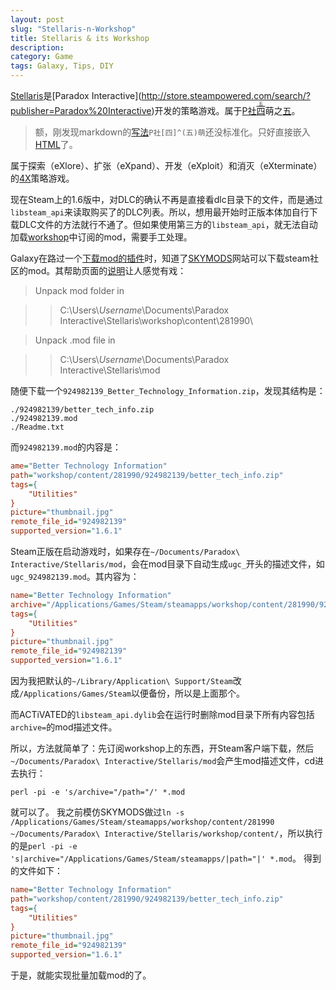 ```yaml
---
layout: post
slug: "Stellaris-n-Workshop"
title: Stellaris & its Workshop
description: 
category: Game
tags: Galaxy, Tips, DIY
---
```


[Stellaris](https://en.wikipedia.org/wiki/Stellaris_\(video_game\))是[Paradox Interactive](http://store.steampowered.com/search/?publisher=Paradox%20Interactive)开发的策略游戏。属于[P社](https://zh.moegirl.org/Paradox_Interactive)<ruby>[四](https://www.zhihu.com/question/39732420)<rp>(</rp><rt>[五](https://www.zhihu.com/question/53613277)</rt><rp>)</rp></ruby>萌之[五](https://www.zhihu.com/question/45936905/answer/102261369)。

> 额，刚发现markdown的[写法](https://talk.commonmark.org/t/proper-ruby-text-rb-syntax-support-in-markdown/2279)`P社[四]^(五)萌`还没标准化。只好直接嵌入[HTML](https://developer.mozilla.org/en-US/docs/Web/HTML/Element/ruby)了。

属于探索（eXlore）、扩张（eXpand）、开发（eXploit）和消灭（eXterminate）的[4X](https://en.wikipedia.org/wiki/4X)策略游戏。

现在Steam上的1.6版中，对DLC的确认不再是直接看dlc目录下的文件，而是通过`libsteam_api`来读取购买了的DLC列表。所以，想用最开始时正版本体加自行下载DLC文件的方法就行不通了。但如果使用第三方的`libsteam_api`，就无法自动加载[workshop](https://steamcommunity.com/app/281990/workshop/)中订阅的mod，需要手工处理。

Galaxy在路过一个[下载mod的插件](https://github.com/wisnudir/steam-external-downloader)时，知道了[SKYMODS](http://stellaris.smods.ru/)网站可以下载steam社区的mod。其帮助页面的[说明](http://stellaris.smods.ru/how-to-install-mods-for-stellaris)让人感觉有戏：

> Unpack mod folder in

>> C:\Users\\*Username*\Documents\Paradox Interactive\Stellaris\workshop\content\281990\

> Unpack .mod file in

>> C:\Users\\*Username*\Documents\Paradox Interactive\Stellaris\mod

随便下载一个`924982139_Better_Technology_Information.zip`，发现其结构是：

````
./924982139/better_tech_info.zip
./924982139.mod
./Readme.txt
````

而`924982139.mod`的内容是：

````INI
ame="Better Technology Information"
path="workshop/content/281990/924982139/better_tech_info.zip"
tags={
	"Utilities"
}
picture="thumbnail.jpg"
remote_file_id="924982139"
supported_version="1.6.1"
````

Steam正版在启动游戏时，如果存在`~/Documents/Paradox\ Interactive/Stellaris/mod`，会在mod目录下自动生成`ugc_`开头的描述文件，如`ugc_924982139.mod`。其内容为：

````INI
name="Better Technology Information"
archive="/Applications/Games/Steam/steamapps/workshop/content/281990/924982139/better_tech_info.zip"
tags={
	"Utilities"
}
picture="thumbnail.jpg"
remote_file_id="924982139"
supported_version="1.6.1"
````

因为我把默认的`~/Library/Application\ Support/Steam`改成`/Applications/Games/Steam`以便备份，所以是上面那个。

而ACTiVATED的`libsteam_api.dylib`会在运行时删除mod目录下所有内容包括`archive=`的mod描述文件。

所以，方法就简单了：先订阅workshop上的东西，开Steam客户端下载，然后`~/Documents/Paradox\ Interactive/Stellaris/mod`会产生mod描述文件，cd进去执行：

    perl -pi -e 's/archive="/path="/' *.mod

就可以了。
我之前模仿SKYMODS做过`ln -s /Applications/Games/Steam/steamapps/workshop/content/281990 ~/Documents/Paradox\ Interactive/Stellaris/workshop/content/`，所以执行的是`perl -pi -e 's|archive="/Applications/Games/Steam/steamapps/|path="|' *.mod`。
得到的文件如下：

````INI
name="Better Technology Information"
path="workshop/content/281990/924982139/better_tech_info.zip"
tags={
	"Utilities"
}
picture="thumbnail.jpg"
remote_file_id="924982139"
supported_version="1.6.1"
````

于是，就能实现批量加载mod的了。
